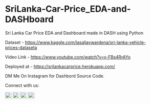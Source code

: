 # SriLanka-Car-Price_EDA-and-DASHboard
 Sri Lanka Car Price EDA and Dashboard made in DASH using Python
 
 Dataset - https://www.kaggle.com/lasaljaywardena/sri-lanka-vehicle-prices-dataseta
 
 Video Link - https://www.youtube.com/watch?v=x-FBs4RrAYo
 
 Deployed at - https://srilankacarprice.herokuapp.com/

 DM Me On Instagram for Dashbord Source Code.
 
 Connect with us:

[<img align="left" alt="FreeBirds Crew | YouTube" width="22px" src="https://cdn.jsdelivr.net/npm/simple-icons@v3/icons/youtube.svg" />](https://www.youtube.com/channel/UC4RZP6hNT5gMlWCm0NDzUWg?view_as=subscriber?sub_confirmation=1)
[<img align="left" alt="FreeBirds Crew | Twitter" width="22px" src="https://cdn.jsdelivr.net/npm/simple-icons@v3/icons/twitter.svg" />](https://twitter.com/CrewFreebirds)
[<img align="left" alt="FreeBirds Crew | LinkedIn" width="22px" src="https://cdn.jsdelivr.net/npm/simple-icons@v3/icons/linkedin.svg" />](https://www.linkedin.com/in/simranjeet-singh-ab8071153/)
[<img align="left" alt="FreeBirds Crew | Instagram" width="22px" src="https://cdn.jsdelivr.net/npm/simple-icons@v3/icons/instagram.svg" />](https://www.instagram.com/freebirdscrew/)
